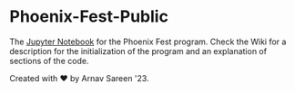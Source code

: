 # Phoenix-Fest-Public

The [Jupyter Notebook](https://jupyter.org/) for the Phoenix Fest program. Check the Wiki for a description for the initialization of the program and an explanation of sections of the code. 

Created with :heart: by Arnav Sareen '23.
